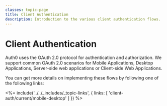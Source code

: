 ```yaml
---
classes: topic-page
title: Client Authentication
description: Introduction to the various client authentication flows.
---
```


<div class="topic-page-header">
  <div data-name="example" class="topic-page-badge"></div>
  <h1>Client Authentication</h1>
  <p>
    Auth0 uses the OAuth 2.0 protocol for authentication and authorization. We support common OAuth 2.0 scenarios for Mobile Applications, Desktop Applications, Server-side web applications or Client-side Web Applications.
  </p>
</div>

You can get more details on implementing these flows by following one of the following links:

<%= include('../../_includes/_topic-links', { links: [
  'client-auth/current/mobile-desktop'
] }) %>
